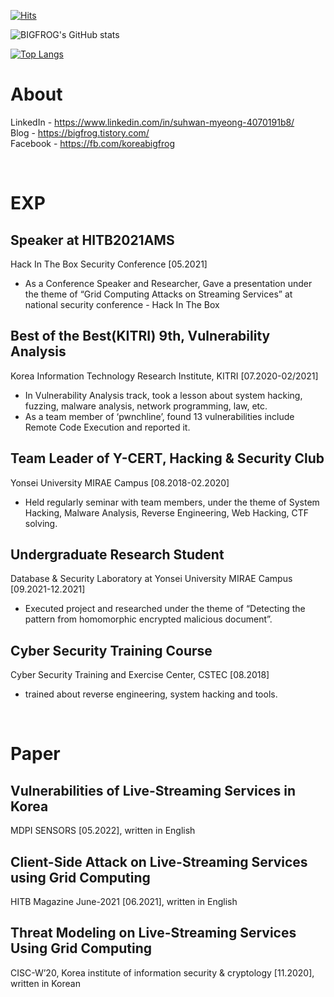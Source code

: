 
[![Hits](https://hits.seeyoufarm.com/api/count/incr/badge.svg?url=https%3A%2F%2Fgithub.com%2FBigfrox&count_bg=%2379C83D&title_bg=%23555555&icon=mailchimp.svg&icon_color=%23E7E7E7&title=hits&edge_flat=false)](https://hits.seeyoufarm.com)

![BIGFROG's GitHub stats](https://github-readme-stats.vercel.app/api?username=Bigfrox&show_icons=true&theme=cobalt)

[![Top Langs](https://github-readme-stats.vercel.app/api/top-langs/?username=Bigfrox&layout=compact&theme=cobalt&langs_count=6)](https://github.com/anuraghazra/github-readme-stats)


# About

LinkedIn - https://www.linkedin.com/in/suhwan-myeong-4070191b8/ <br>
Blog - https://bigfrog.tistory.com/ <br>
Facebook - https://fb.com/koreabigfrog <br>


<br>

# EXP

## Speaker at HITB2021AMS

Hack In The Box Security Conference [05.2021]

- As a Conference Speaker and Researcher, Gave a presentation under the theme of “Grid Computing Attacks on Streaming Services” at national security conference - Hack In The Box

## Best of the Best(KITRI) 9th, Vulnerability Analysis

Korea Information Technology Research Institute, KITRI [07.2020-02/2021]

- In Vulnerability Analysis track, took a lesson about system hacking, fuzzing, malware analysis, network programming, law, etc.
- As a team member of ‘pwnchline’, found 13 vulnerabilities include Remote Code Execution and reported it.

## Team Leader of Y-CERT, Hacking & Security Club

Yonsei University MIRAE Campus [08.2018-02.2020]

- Held regularly seminar with team members, under the theme of System Hacking, Malware Analysis, Reverse Engineering, Web Hacking, CTF solving.

## Undergraduate Research Student

Database & Security Laboratory at Yonsei University MIRAE Campus [09.2021-12.2021]

- Executed project and researched under the theme of “Detecting the pattern from homomorphic encrypted malicious document”.

## Cyber Security Training Course

Cyber Security Training and Exercise Center, CSTEC [08.2018]

- trained about reverse engineering, system hacking and tools.

<br>

# Paper

## Vulnerabilities of Live-Streaming Services in Korea

MDPI SENSORS [05.2022], written in English

## Client-Side Attack on Live-Streaming Services using Grid Computing

HITB Magazine June-2021 [06.2021], written in English

## Threat Modeling on Live-Streaming Services Using Grid Computing

CISC-W’20, Korea institute of information security & cryptology [11.2020], written in Korean
